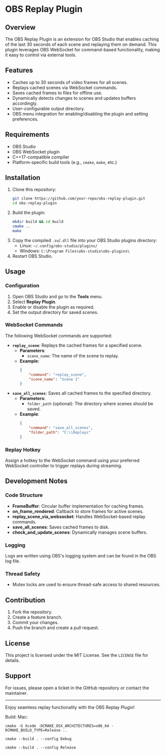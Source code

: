 # OBS Replay Plugin

## Overview
The OBS Replay Plugin is an extension for OBS Studio that enables caching of the last 30 seconds of each scene and replaying them on demand. This plugin leverages OBS WebSocket for command-based functionality, making it easy to control via external tools.

## Features
- Caches up to 30 seconds of video frames for all scenes.
- Replays cached scenes via WebSocket commands.
- Saves cached frames to files for offline use.
- Dynamically detects changes to scenes and updates buffers accordingly.
- User-configurable output directory.
- OBS menu integration for enabling/disabling the plugin and setting preferences.

## Requirements
- OBS Studio
- OBS WebSocket plugin
- C++17-compatible compiler
- Platform-specific build tools (e.g., `cmake`, `make`, etc.)

## Installation
1. Clone this repository:
   ```bash
   git clone https://github.com/your-repo/obs-replay-plugin.git
   cd obs-replay-plugin
   ```
2. Build the plugin:
   ```bash
   mkdir build && cd build
   cmake ..
   make
   ```
3. Copy the compiled `.so`/`.dll` file into your OBS Studio plugins directory:
   - Linux: `~/.config/obs-studio/plugins/`
   - Windows: `C:\Program Files\obs-studio\obs-plugins\`
4. Restart OBS Studio.

## Usage
### Configuration
1. Open OBS Studio and go to the **Tools** menu.
2. Select **Replay Plugin**.
3. Enable or disable the plugin as required.
4. Set the output directory for saved scenes.

### WebSocket Commands
The following WebSocket commands are supported:
- **`replay_scene`**: Replays the cached frames for a specified scene.
  - **Parameters**:
    - `scene_name`: The name of the scene to replay.
  - **Example**:
    ```json
    {
        "command": "replay_scene",
        "scene_name": "Scene 1"
    }
    ```
- **`save_all_scenes`**: Saves all cached frames to the specified directory.
  - **Parameters**:
    - `folder_path` (optional): The directory where scenes should be saved.
  - **Example**:
    ```json
    {
        "command": "save_all_scenes",
        "folder_path": "C:\\Replays"
    }
    ```

### Replay Hotkey
Assign a hotkey to the WebSocket command using your preferred WebSocket controller to trigger replays during streaming.

## Development Notes
### Code Structure
- **FrameBuffer**: Circular buffer implementation for caching frames.
- **on_frame_rendered**: Callback to store frames for active scenes.
- **replay_scene_via_websocket**: Handles WebSocket-based replay commands.
- **save_all_scenes**: Saves cached frames to disk.
- **check_and_update_scenes**: Dynamically manages scene buffers.

### Logging
Logs are written using OBS's logging system and can be found in the OBS log file.

### Thread Safety
- Mutex locks are used to ensure thread-safe access to shared resources.

## Contribution
1. Fork the repository.
2. Create a feature branch.
3. Commit your changes.
4. Push the branch and create a pull request.

## License
This project is licensed under the MIT License. See the `LICENSE` file for details.

## Support
For issues, please open a ticket in the GitHub repository or contact the maintainer.

---

Enjoy seamless replay functionality with the OBS Replay Plugin!


Build:
Mac:
```
cmake -G Xcode -DCMAKE_OSX_ARCHITECTURES=x86_64 -DCMAKE_BUILD_TYPE=Release ..
```
```
cmake --build . --config Debug
```
```
cmake --build . --config Release
```
